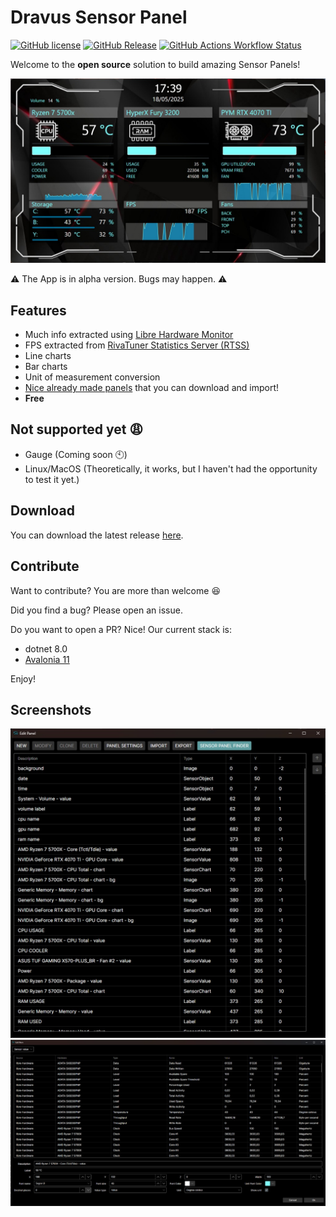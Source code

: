 # Dravus Sensor Panel
[![GitHub license](https://img.shields.io/github/license/ynixt/dravus-sensor-panel)](https://github.com/ynixt/dravus-sensor-panel/blob/master/LICENSE)
[![GitHub Release](https://img.shields.io/github/v/release/ynixt/dravus-sensor-panel)](https://github.com/ynixt/dravus-sensor-panel/releases/latest)
[![GitHub Actions Workflow Status](https://img.shields.io/github/actions/workflow/status/ynixt/dravus-sensor-panel/master.yml)](https://github.com/ynixt/dravus-sensor-panel/actions/workflows/master.yml)


Welcome to the **open source** solution to build amazing Sensor Panels!

<img
  src="./screenshots/screenshot-with-first-theme.jpg"
  width="612" width="360"/>

:warning: The App is in alpha version. Bugs may happen. :warning:

## Features

- Much info extracted using [Libre Hardware Monitor](https://github.com/LibreHardwareMonitor/LibreHardwareMonitor)
- FPS extracted from [RivaTuner Statistics Server (RTSS)](https://www.guru3d.com/page/rivatuner-rtss-homepage/)
- Line charts
- Bar charts
- Unit of measurement conversion
- [Nice already made panels](https://github.com/topics/dravus-sensor-panel) that you can download and import!
- **Free**

## Not supported yet :weary:

- Gauge (Coming soon :clock10:)
- Linux/MacOS (Theoretically, it works, but I haven't had the opportunity to test it yet.)

## Download
You can download the latest release [here](https://github.com/ynixt/dravus-sensor-panel/releases).

## Contribute

Want to contribute? You are more than welcome :satisfied:

Did you find a bug? Please open an issue.

Do you want to open a PR? Nice! Our current stack is:
- dotnet 8.0
- [Avalonia 11](https://github.com/AvaloniaUI/Avalonia)

Enjoy!

## Screenshots

![image](./screenshots/edit%20panel.jpg)
![image](./screenshots/edit%20item.jpg)

